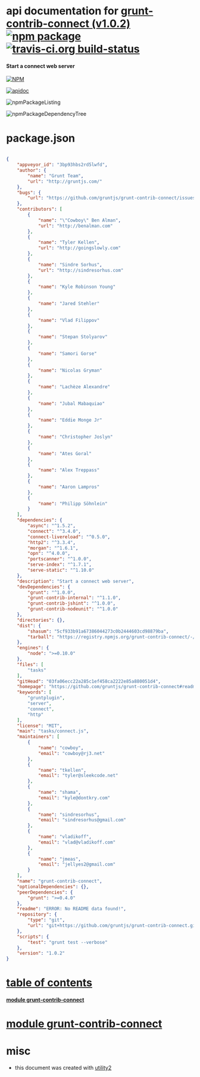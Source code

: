 # api documentation for  [grunt-contrib-connect (v1.0.2)](https://github.com/gruntjs/grunt-contrib-connect#readme)  [![npm package](https://img.shields.io/npm/v/npmdoc-grunt-contrib-connect.svg?style=flat-square)](https://www.npmjs.org/package/npmdoc-grunt-contrib-connect) [![travis-ci.org build-status](https://api.travis-ci.org/npmdoc/node-npmdoc-grunt-contrib-connect.svg)](https://travis-ci.org/npmdoc/node-npmdoc-grunt-contrib-connect)
#### Start a connect web server

[![NPM](https://nodei.co/npm/grunt-contrib-connect.png?downloads=true)](https://www.npmjs.com/package/grunt-contrib-connect)

[![apidoc](https://npmdoc.github.io/node-npmdoc-grunt-contrib-connect/build/screenCapture.buildNpmdoc.browser._2Fhome_2Ftravis_2Fbuild_2Fnpmdoc_2Fnode-npmdoc-grunt-contrib-connect_2Ftmp_2Fbuild_2Fapidoc.html.png)](https://npmdoc.github.io/node-npmdoc-grunt-contrib-connect/build..beta..travis-ci.org/apidoc.html)

![npmPackageListing](https://npmdoc.github.io/node-npmdoc-grunt-contrib-connect/build/screenCapture.npmPackageListing.svg)

![npmPackageDependencyTree](https://npmdoc.github.io/node-npmdoc-grunt-contrib-connect/build/screenCapture.npmPackageDependencyTree.svg)



# package.json

```json

{
    "appveyor_id": "3bp93hbs2rd5lwfd",
    "author": {
        "name": "Grunt Team",
        "url": "http://gruntjs.com/"
    },
    "bugs": {
        "url": "https://github.com/gruntjs/grunt-contrib-connect/issues"
    },
    "contributors": [
        {
            "name": "\"Cowboy\" Ben Alman",
            "url": "http://benalman.com"
        },
        {
            "name": "Tyler Kellen",
            "url": "http://goingslowly.com"
        },
        {
            "name": "Sindre Sorhus",
            "url": "http://sindresorhus.com"
        },
        {
            "name": "Kyle Robinson Young"
        },
        {
            "name": "Jared Stehler"
        },
        {
            "name": "Vlad Filippov"
        },
        {
            "name": "Stepan Stolyarov"
        },
        {
            "name": "Samori Gorse"
        },
        {
            "name": "Nicolas Gryman"
        },
        {
            "name": "Lachèze Alexandre"
        },
        {
            "name": "Jubal Mabaquiao"
        },
        {
            "name": "Eddie Monge Jr"
        },
        {
            "name": "Christopher Joslyn"
        },
        {
            "name": "Ates Goral"
        },
        {
            "name": "Alex Treppass"
        },
        {
            "name": "Aaron Lampros"
        },
        {
            "name": "Philipp Söhnlein"
        }
    ],
    "dependencies": {
        "async": "^1.5.2",
        "connect": "^3.4.0",
        "connect-livereload": "^0.5.0",
        "http2": "^3.3.4",
        "morgan": "^1.6.1",
        "opn": "^4.0.0",
        "portscanner": "^1.0.0",
        "serve-index": "^1.7.1",
        "serve-static": "^1.10.0"
    },
    "description": "Start a connect web server",
    "devDependencies": {
        "grunt": "^1.0.0",
        "grunt-contrib-internal": "^1.1.0",
        "grunt-contrib-jshint": "^1.0.0",
        "grunt-contrib-nodeunit": "^1.0.0"
    },
    "directories": {},
    "dist": {
        "shasum": "5cf933b91a67386044273c0b2444603cd98879ba",
        "tarball": "https://registry.npmjs.org/grunt-contrib-connect/-/grunt-contrib-connect-1.0.2.tgz"
    },
    "engines": {
        "node": ">=0.10.0"
    },
    "files": [
        "tasks"
    ],
    "gitHead": "03fa06ecc22a285c1ef458ca2222e85a880051d4",
    "homepage": "https://github.com/gruntjs/grunt-contrib-connect#readme",
    "keywords": [
        "gruntplugin",
        "server",
        "connect",
        "http"
    ],
    "license": "MIT",
    "main": "tasks/connect.js",
    "maintainers": [
        {
            "name": "cowboy",
            "email": "cowboy@rj3.net"
        },
        {
            "name": "tkellen",
            "email": "tyler@sleekcode.net"
        },
        {
            "name": "shama",
            "email": "kyle@dontkry.com"
        },
        {
            "name": "sindresorhus",
            "email": "sindresorhus@gmail.com"
        },
        {
            "name": "vladikoff",
            "email": "vlad@vladikoff.com"
        },
        {
            "name": "jmeas",
            "email": "jellyes2@gmail.com"
        }
    ],
    "name": "grunt-contrib-connect",
    "optionalDependencies": {},
    "peerDependencies": {
        "grunt": ">=0.4.0"
    },
    "readme": "ERROR: No README data found!",
    "repository": {
        "type": "git",
        "url": "git+https://github.com/gruntjs/grunt-contrib-connect.git"
    },
    "scripts": {
        "test": "grunt test --verbose"
    },
    "version": "1.0.2"
}
```



# <a name="apidoc.tableOfContents"></a>[table of contents](#apidoc.tableOfContents)

#### [module grunt-contrib-connect](#apidoc.module.grunt-contrib-connect)



# <a name="apidoc.module.grunt-contrib-connect"></a>[module grunt-contrib-connect](#apidoc.module.grunt-contrib-connect)



# misc
- this document was created with [utility2](https://github.com/kaizhu256/node-utility2)
